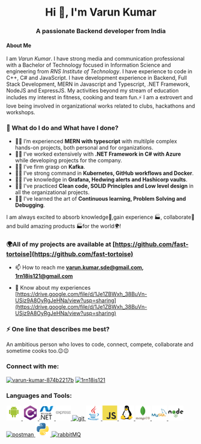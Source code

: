 <h1 align="center">Hi 👋, I'm Varun Kumar</h1>
<h3 align="center">A passionate Backend developer from India</h3>
<h4> About Me </h4>

I am _Varun Kumar_. I have strong media and communication professional with a Bachelor of Technology focused in Information Science and engineering from _RNS Institute of Technology_. I have experience to code in C++, C# and JavaScript. I have development experience in Backend, Full Stack Development, MERN in Javascript and Typescript, .NET Framework, NodeJS and ExpressJS. My activities beyond my stream of education includes my interest in fitness, cooking and team fun.⚡ I am a extrovert and love being involved in organizational works related to clubs, hackathons and workshops. 


### 🌱 What do I do and What have I done? 
- 👨‍💻 I’m experienced **MERN with typescript** with multilple complex hands-on projects, both personal and for organizations.
- 👨‍💻 I’ve worked extensively with **.NET Framework in C# with Azure** while developing projects for the company.
- 👨‍💻 I’ve firm grasp on **Kafka**.
- 👨‍💻 I’ve strong command in **Kubernetes, GitHub workflows and Docker**.
- 👨‍💻 I’ve knowledge in **Grafana, Hedwing alerts and Hashicorp vaults**.
- 👨‍💻 I've practiced **Clean code, SOLID Principles and Low level design** in all the organizational projects.
- 👨‍💻 I've learned the art of **Continuous learning, Problem Solving and Debugging**.

I am always excited to absorb knowledge🧠,gain experience 🏭, collaborate🤝 and build amazing products 🏭for the world🌍!

### 🌍All of my projects are available at [https://github.com/fast-tortoise](https://github.com/fast-tortoise)

- 📫 How to reach me **varun.kumar.sde@gmail.com, 1rn18is121@gmail.com**

- 📄 Know about my experiences [https://drive.google.com/file/d/1Je1ZBWxh_38BuVn-USjz9A8OyRgJeHNa/view?usp=sharing](https://drive.google.com/file/d/1Je1ZBWxh_38BuVn-USjz9A8OyRgJeHNa/view?usp=sharing)

### ⚡ One line that describes me best? 
An ambitious person who loves to code, connect, compete, collaborate and sometime cooks too.😉😉

<h3 align="left">Connect with me:</h3>
<p align="left">
<a href="https://linkedin.com/in/varun-kumar-874b2217b" target="blank"><img align="center" src="https://raw.githubusercontent.com/rahuldkjain/github-profile-readme-generator/master/src/images/icons/Social/linked-in-alt.svg" alt="varun-kumar-874b2217b" height="30" width="40" /></a>
<a href="https://www.hackerrank.com/1rn18is121" target="blank"><img align="center" src="https://raw.githubusercontent.com/rahuldkjain/github-profile-readme-generator/master/src/images/icons/Social/hackerrank.svg" alt="1rn18is121" height="30" width="40" /></a>
</p>

<h3 align="left">Languages and Tools:</h3>
<p align="left"> <a href="https://developer.android.com" target="_blank" rel="noreferrer"> <img src="https://raw.githubusercontent.com/devicons/devicon/master/icons/android/android-original-wordmark.svg" alt="android" width="40" height="40"/> </a> <a href="https://www.w3schools.com/cs/" target="_blank" rel="noreferrer"> <img src="https://raw.githubusercontent.com/devicons/devicon/master/icons/csharp/csharp-original.svg" alt="csharp" width="40" height="40"/> </a> <a href="https://dotnet.microsoft.com/" target="_blank" rel="noreferrer"> <img src="https://raw.githubusercontent.com/devicons/devicon/master/icons/dot-net/dot-net-original-wordmark.svg" alt="dotnet" width="40" height="40"/> </a> <a href="https://expressjs.com" target="_blank" rel="noreferrer"> <img src="https://raw.githubusercontent.com/devicons/devicon/master/icons/express/express-original-wordmark.svg" alt="express" width="40" height="40"/> </a> <a href="https://git-scm.com/" target="_blank" rel="noreferrer"> <img src="https://www.vectorlogo.zone/logos/git-scm/git-scm-icon.svg" alt="git" width="40" height="40"/> </a> <a href="https://www.java.com" target="_blank" rel="noreferrer"> <img src="https://raw.githubusercontent.com/devicons/devicon/master/icons/java/java-original.svg" alt="java" width="40" height="40"/> </a> <a href="https://developer.mozilla.org/en-US/docs/Web/JavaScript" target="_blank" rel="noreferrer"> <img src="https://raw.githubusercontent.com/devicons/devicon/master/icons/javascript/javascript-original.svg" alt="javascript" width="40" height="40"/> </a> <a href="https://www.linux.org/" target="_blank" rel="noreferrer"> <img src="https://raw.githubusercontent.com/devicons/devicon/master/icons/linux/linux-original.svg" alt="linux" width="40" height="40"/> </a> <a href="https://www.mongodb.com/" target="_blank" rel="noreferrer"> <img src="https://raw.githubusercontent.com/devicons/devicon/master/icons/mongodb/mongodb-original-wordmark.svg" alt="mongodb" width="40" height="40"/> </a> <a href="https://www.mysql.com/" target="_blank" rel="noreferrer"> <img src="https://raw.githubusercontent.com/devicons/devicon/master/icons/mysql/mysql-original-wordmark.svg" alt="mysql" width="40" height="40"/> </a> <a href="https://nodejs.org" target="_blank" rel="noreferrer"> <img src="https://raw.githubusercontent.com/devicons/devicon/master/icons/nodejs/nodejs-original-wordmark.svg" alt="nodejs" width="40" height="40"/> </a> <a href="https://postman.com" target="_blank" rel="noreferrer"> <img src="https://www.vectorlogo.zone/logos/getpostman/getpostman-icon.svg" alt="postman" width="40" height="40"/> </a> <a href="https://www.python.org" target="_blank" rel="noreferrer"> <img src="https://raw.githubusercontent.com/devicons/devicon/master/icons/python/python-original.svg" alt="python" width="40" height="40"/> </a> <a href="https://www.rabbitmq.com" target="_blank" rel="noreferrer"> <img src="https://www.vectorlogo.zone/logos/rabbitmq/rabbitmq-icon.svg" alt="rabbitMQ" width="40" height="40"/> </a> </p>
